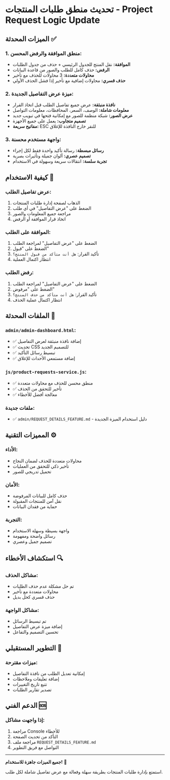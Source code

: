 # تحديث منطق طلبات المنتجات - Project Request Logic Update

## الميزات المحدثة ✅

### **1. منطق الموافقة والرفض المحسن:**
- **الموافقة:** نقل المنتج للجدول الرئيسي + حذف من جدول الطلبات
- **الرفض:** حذف كامل للطلب والصور من قاعدة البيانات
- **محاولات متعددة:** 3 محاولات للحذف مع تأخير
- **حذف قسري:** محاولات إضافية مع تأخير إذا فشل الحذف الأولي

### **2. ميزة عرض التفاصيل الجديدة:**
- **نافذة منبثقة:** عرض جميع تفاصيل الطلب قبل اتخاذ القرار
- **معلومات شاملة:** الوصف، السعر، المحافظات، معلومات التواصل
- **عرض الصور:** شبكة منظمة للصور مع إمكانية فتحها في تبويب جديد
- **تصميم متجاوب:** يعمل على جميع الأجهزة
- **مفاتيح سريعة:** ESC للنقر خارج النافذة للإغلاق

### **3. واجهة مستخدم محسنة:**
- **رسائل مبسطة:** رسالة تأكيد واحدة فقط لكل إجراء
- **تصميم عصري:** ألوان جميلة وتأثيرات بصرية
- **تجربة سلسة:** انتقالات سريعة وسهولة في الاستخدام

## كيفية الاستخدام 🚀

### **عرض تفاصيل الطلب:**
1. الذهاب لصفحة إدارة طلبات المنتجات
2. الضغط على "عرض التفاصيل" في أي طلب
3. مراجعة جميع المعلومات والصور
4. اتخاذ قرار الموافقة أو الرفض

### **الموافقة على الطلب:**
1. الضغط على "عرض التفاصيل" لمراجعة الطلب
2. الضغط على "قبول"
3. تأكيد القرار: `هل أنت متأكد من قبول المنتج؟`
4. انتظار اكتمال العملية

### **رفض الطلب:**
1. الضغط على "عرض التفاصيل" لمراجعة الطلب
2. الضغط على "مرفوض"
3. تأكيد القرار: `هل أنت متأكد من حذف المنتج؟`
4. انتظار اكتمال عملية الحذف

## الملفات المحدثة 📁

### **`admin/admin-dashboard.html`:**
- ✅ إضافة نافذة منبثقة لعرض التفاصيل
- ✅ تحديث CSS للتصميم الجديد
- ✅ تبسيط رسائل التأكيد
- ✅ إضافة مستمعي الأحداث للإغلاق

### **`js/product-requests-service.js`:**
- ✅ منطق محسن للحذف مع محاولات متعددة
- ✅ تأخير للتحقق من الحذف
- ✅ معالجة أفضل للأخطاء

### **ملفات جديدة:**
- ✅ `admin/REQUEST_DETAILS_FEATURE.md` - دليل استخدام الميزة الجديدة

## المميزات التقنية ⚙️

### **الأداء:**
- محاولات متعددة للحذف لضمان النجاح
- تأخير ذكي للتحقق من العمليات
- تحميل تدريجي للصور

### **الأمان:**
- حذف كامل للبيانات المرفوضة
- نقل آمن للمنتجات المقبولة
- حماية من فقدان البيانات

### **التجربة:**
- واجهة بسيطة وسهلة الاستخدام
- رسائل واضحة ومفهومة
- تصميم جميل وعصري

## استكشاف الأخطاء 🔍

### **مشاكل الحذف:**
- تم حل مشكلة عدم حذف الطلبات
- محاولات متعددة مع تأخير
- حذف قسري كحل بديل

### **مشاكل الواجهة:**
- تم تبسيط الرسائل
- إضافة ميزة عرض التفاصيل
- تحسين التصميم والتفاعل

## التطوير المستقبلي 🚀

### **ميزات مقترحة:**
- إمكانية تعديل الطلب من نافذة التفاصيل
- إضافة تعليقات وملاحظات
- تتبع تاريخ التغييرات
- تصدير تقارير الطلبات

## الدعم الفني 🆘

### **إذا واجهت مشاكل:**
1. مراجعة Console للأخطاء
2. التأكد من تحديث الصفحة
3. مراجعة ملف `REQUEST_DETAILS_FEATURE.md`
4. التواصل مع فريق التطوير

---

**جميع الميزات جاهزة للاستخدام!** 🎉

استمتع بإدارة طلبات المنتجات بطريقة سهلة وفعالة مع عرض تفاصيل شاملة لكل طلب.
